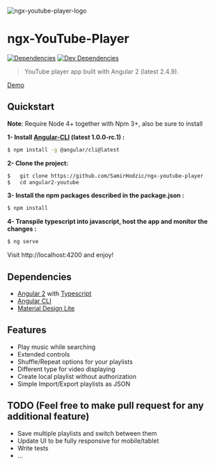 ![ngx-youtube-player-logo](https://raw.githubusercontent.com/SamirHodzic/ngx-youtube-player/master/src/assets/logo_git.png)

# ngx-YouTube-Player
[![Dependencies][dependencies]][dependencies-url]
[![Dev Dependencies][dev-dependencies]][dev-dependencies-url]

> YouTube player app built with Angular 2 (latest 2.4.9).

[Demo](https://samirhodzic.github.io/ngx-youtube-player)

## Quickstart

**Note**: Require Node 4+ together with Npm 3+, also be sure to install 

**1- Install [Angular-CLI](https://github.com/angular/angular-cli) (latest 1.0.0-rc.1) :**

```bash
$ npm install -g @angular/cli@latest
```

**2- Clone the project:**

```bash
$	git clone https://github.com/SamirHodzic/ngx-youtube-player
$	cd angular2-youtube
```

**3- Install the npm packages described in the package.json :**

```bash
$ npm install
```

**4- Transpile typescript into javascript, host the app and monitor the changes :**

```bash
$ ng serve
```

Visit http://localhost:4200 and enjoy!

## Dependencies
- [Angular 2](https://angular.io/) with [Typescript](https://www.typescriptlang.org/)
- [Angular CLI](https://cli.angular.io/)
- [Material Design Lite](https://github.com/google/material-design-lite/)

## Features
- Play music while searching
- Extended controls
- Shuffle/Repeat options for your playlists
- Different type for video displaying
- Create local playlist without authorization
- Simple Import/Export playlists as JSON

## TODO (Feel free to make pull request for any additional feature)
- Save multiple playlists and switch between them
- Update UI to be fully responsive for mobile/tablet
- Write tests
- ...


[dependencies]: https://david-dm.org/samirhodzic/ngx-youtube-player.svg
[dependencies-url]: https://david-dm.org/samirhodzic/ngx-youtube-player
[dev-dependencies]: https://david-dm.org/samirhodzic/ngx-youtube-player/dev-status.svg
[dev-dependencies-url]: https://david-dm.org/samirhodzic/ngx-youtube-player?type=dev